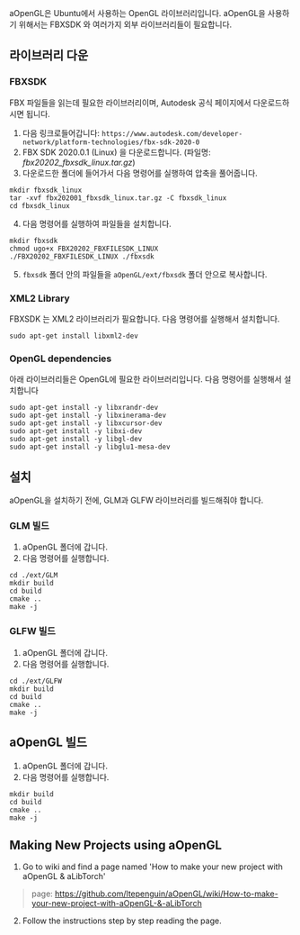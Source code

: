 aOpenGL은 Ubuntu에서 사용하는 OpenGL 라이브러리입니다.
aOpenGL을 사용하기 위해서는 FBXSDK 와 여러가지 외부 라이브러리들이 필요합니다.

## 라이브러리 다운

### FBXSDK
FBX 파일들을 읽는데 필요한 라이브러리이며, Autodesk 공식 페이지에서 다운로드하시면 됩니다.

1. 다음 링크로들어갑니다: `https://www.autodesk.com/developer-network/platform-technologies/fbx-sdk-2020-0`
2. FBX SDK 2020.0.1 (Linux) 을 다운로드합니다. (파일명: *fbx20202_fbxsdk_linux.tar.gz*)
3. 다운로드한 폴더에 들어가서 다음 명령어를 실행하여 압축을 풀어줍니다.
```
mkdir fbxsdk_linux
tar -xvf fbx202001_fbxsdk_linux.tar.gz -C fbxsdk_linux
cd fbxsdk_linux
```
4. 다음 명령어를 실행하여 파일들을 설치합니다.
```
mkdir fbxsdk
chmod ugo+x FBX20202_FBXFILESDK_LINUX
./FBX20202_FBXFILESDK_LINUX ./fbxsdk
```
5. `fbxsdk` 폴더 안의 파일들을 `aOpenGL/ext/fbxsdk` 폴더 안으로 복사합니다.

### XML2 Library
FBXSDK 는 XML2 라이브러리가 필요합니다.
다음 명령어를 실행해서 설치합니다.
```
sudo apt-get install libxml2-dev
```

### OpenGL dependencies
아래 라이브러리들은 OpenGL에 필요한 라이브러리입니다.
다음 명령어를 실행해서 설치합니다
```
sudo apt-get install -y libxrandr-dev
sudo apt-get install -y libxinerama-dev
sudo apt-get install -y libxcursor-dev
sudo apt-get install -y libxi-dev
sudo apt-get install -y libgl-dev
sudo apt-get install -y libglu1-mesa-dev
```

## 설치
aOpenGL을 설치하기 전에, GLM과 GLFW 라이브러리를 빌드해줘야 합니다.

### GLM 빌드
1. aOpenGL 폴더에 갑니다.
2. 다음 명령어를 실행합니다.
```
cd ./ext/GLM
mkdir build
cd build
cmake ..
make -j
```

### GLFW 빌드
1. aOpenGL 폴더에 갑니다.
2. 다음 명령어를 실행합니다.
```
cd ./ext/GLFW
mkdir build
cd build
cmake ..
make -j
```

## aOpenGL 빌드
1. aOpenGL 폴더에 갑니다.
2. 다음 명령어를 실행합니다.
```
mkdir build
cd build
cmake ..
make -j
```

## Making New Projects using aOpenGL
1. Go to wiki and find a page named 'How to make your new project with aOpenGL & aLibTorch'
> page: https://github.com/ltepenguin/aOpenGL/wiki/How-to-make-your-new-project-with-aOpenGL-&-aLibTorch
2. Follow the instructions step by step reading the page.
